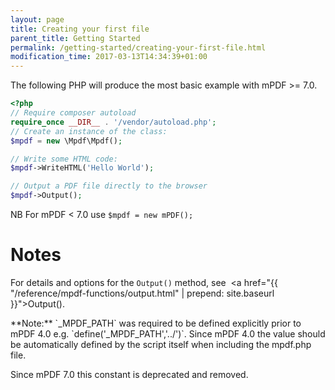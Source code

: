 ```yaml
---
layout: page
title: Creating your first file
parent_title: Getting Started
permalink: /getting-started/creating-your-first-file.html
modification_time: 2017-03-13T14:34:39+01:00
---
```

The following PHP will produce the most basic example with mPDF >= 7.0.

```php
<?php
// Require composer autoload
require_once __DIR__ . '/vendor/autoload.php';
// Create an instance of the class:
$mpdf = new \Mpdf\Mpdf();

// Write some HTML code:
$mpdf->WriteHTML('Hello World');

// Output a PDF file directly to the browser
$mpdf->Output();

```

NB For mPDF < 7.0 use `$mpdf = new mPDF();`

# Notes

For details and options for the `Output()` method, see 
<a href="{{ "/reference/mpdf-functions/output.html" | prepend: site.baseurl }}">Output()</a>.


<div class="alert alert-info" role="alert" markdown="1">
  **Note:** `_MPDF_PATH` was required to be defined explicitly prior to mPDF 4.0 e.g. `define('_MPDF_PATH','../')`. 
  Since mPDF 4.0 the value should be automatically defined by the script itself when including the mpdf.php file.

  Since mPDF 7.0 this constant is deprecated and removed.
</div>

